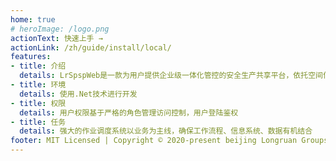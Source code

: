 ```yaml
---
home: true
# heroImage: /logo.png
actionText: 快速上手 →
actionLink: /zh/guide/install/local/
features:
- title: 介绍
  details: LrSpspWeb是一款为用户提供企业级一体化管控的安全生产共享平台，依托空间信息技术打造透明化矿山
- title: 环境
  details: 使用.Net技术进行开发
- title: 权限
  details: 用户权限基于严格的角色管理访问控制，用户登陆鉴权
- title: 任务
  details: 强大的作业调度系统以业务为主线，确保工作流程、信息系统、数据有机结合
footer: MIT Licensed | Copyright © 2020-present beijing Longruan Groups
---
```

